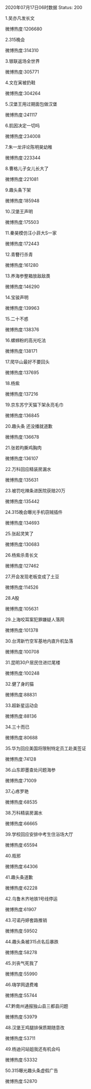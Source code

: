2020年07月17日06时数据
Status: 200

1.吴亦凡发长文

微博热度:1206680

2.315晚会

微博热度:314310

3.银联返场全世界

微博热度:305771

4.文在寅被扔鞋

微博热度:304264

5.汉堡王用过期面包做汉堡

微博热度:241117

6.肌因决定一切吗

微博热度:234008

7.朱一龙评论陈明昊幼稚

微博热度:223344

8.曹格儿子女儿长大了

微博热度:221081

9.趣头条下架

微博热度:185948

10.汉堡王声明

微博热度:175503

11.秦昊模仿汪小菲大S一家

微博热度:172443

12.青簪行杀青

微博热度:161280

13.养海参整箱放敌敌畏

微博热度:146290

14.宝骏声明

微博热度:139963

15.二十不惑

微博热度:138376

16.螺蛳粉的高光吃法

微博热度:138171

17.爬华山最好不要回头

微博热度:137695

18.杨紫

微博热度:137216

19.京东苏宁天猫下架永亮毛巾

微博热度:136845

20.趣头条 还没播就道歉

微博热度:136678

21.张若昀撕鸡胸肉

微博热度:136107

22.万科回应精装房漏水

微博热度:135631

23.被罚吃辣条进医院获赔20万

微博热度:135442

24.315晚会曝光手机窃贼插件

微博热度:134693

25.张起灵笑了

微博热度:130683

26.杨紫杀青长文

微博热度:127462

27.开会发现老板变成了土豆

微博热度:114526

28.A股

微博热度:105631

29.上海咬耳案犯罪嫌疑人落网

微博热度:101378

30.台湾新竹空军基地内直升机坠落

微博热度:100708

31.昆明30户居民住进烂尾楼

微博热度:100248

32.健了身的猫

微博热度:88831

33.超新星运动会

微博热度:88136

34.三十而已

微博热度:80688

35.华为回应美国将限制特定员工赴美签证

微博热度:74128

36.山东即墨查处问题海参

微博热度:71009

37.心疼罗艳

微博热度:68535

38.万科精装房漏水

微博热度:66665

39.学校回应安排中考生住浴场大厅

微博热度:65594

40.瓶邪

微博热度:64306

41.趣头条道歉

微博热度:62228

42.乌鲁木齐地铁1号线停运

微博热度:61907

43.可诺丹婷套路推销

微博热度:59502

44.趣头条被315点名后暴跌

微博热度:58278

45.刘丧气死我了

微博热度:55990

46.嗨学网退费难

微博热度:55744

47.黔南州通报独山县三都县问题

微博热度:53979

48.汉堡王鸡腿排保质期随意改

微博热度:53711

49.杨迪问站姐我还有机会吗

微博热度:53332

50.315曝光趣头条虚假广告

微博热度:52870


